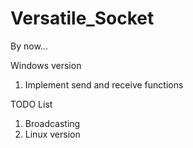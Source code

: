 # Versatile_Socket
By now...

Windows version
1. Implement send and receive functions

TODO List
1. Broadcasting
2. Linux version
